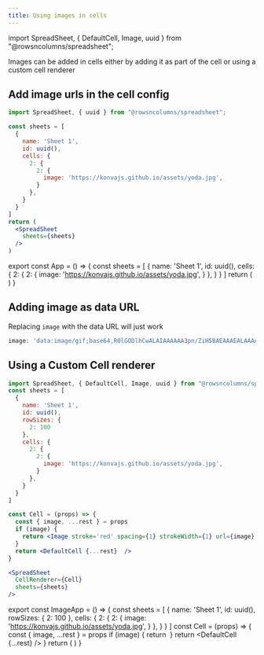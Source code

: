 ```yaml
---
title: Using images in cells
---
```

import SpreadSheet, { DefaultCell, Image, uuid } from "@rowsncolumns/spreadsheet";

Images can be added in cells either by adding it as part of the cell or using a custom cell renderer

## Add image urls in the cell config

```jsx
import SpreadSheet, { uuid } from "@rowsncolumns/spreadsheet";

const sheets = [
  {
    name: 'Sheet 1',
    id: uuid(),
    cells: {
      2: {
        2: {
          image: 'https://konvajs.github.io/assets/yoda.jpg',
        }
      },
    }
  }
]
return (
  <SpreadSheet
    sheets={sheets}
  />
)
```

export const App = () => {
  const sheets = [
    {
      name: 'Sheet 1',
      id: uuid(),
      cells: {
        2: {
          2: {
            image: 'https://konvajs.github.io/assets/yoda.jpg',
          }
        },
      }
    }
  ]
  return (
    <SpreadSheet
      sheets={sheets}
    />
  )
}

<App />


## Adding image as data URL

Replacing `image` with the data URL will just work

```jsx
image: 'data:image/gif;base64,R0lGODlhCwALAIAAAAAA3pn/ZiH5BAEAAAEALAAAAAALAAsAAAIUhA+hkcuO4lmNVindo7qyrIXiGBYAOw=='
```

## Using a Custom Cell renderer

```jsx
import SpreadSheet, { DefaultCell, Image, uuid } from "@rowsncolumns/spreadsheet";
const sheets = [
  {
    name: 'Sheet 1',
    id: uuid(),
    rowSizes: {
      2: 100
    },
    cells: {
      2: {
        2: {
          image: 'https://konvajs.github.io/assets/yoda.jpg',
        }
      },
    }
  }
]

const Cell = (props) => {
  const { image, ...rest } = props
  if (image) {
    return <Image stroke='red' spacing={1} strokeWidth={1} url={image} x={props.x} y={props.y} width={props.width} height={props.height} />
  }
  return <DefaultCell {...rest}  />
}

<SpreadSheet
  CellRenderer={Cell}
  sheets={sheets}
/>
```

export const ImageApp = () => {
  const sheets = [
    {
      name: 'Sheet 1',
      id: uuid(),
      rowSizes: {
        2: 100
      },
      cells: {
        2: {
          2: {
            image: 'https://konvajs.github.io/assets/yoda.jpg',
          }
        },
      }
    }
  ]
  const Cell = (props) => {
    const { image, ...rest } = props
    if (image) {
      return <Image stroke='red' spacing={1} strokeWidth={1} url={image} x={props.x} y={props.y} width={props.width} height={props.height} />
    }
    return <DefaultCell {...rest}  />
  }
  return (
    <SpreadSheet
      sheets={sheets}
      CellRenderer={Cell}
    />
  )
}

<ImageApp />